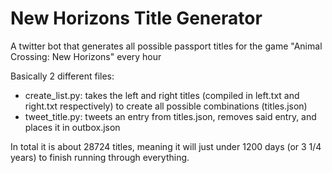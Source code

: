# New Horizons Title Generator
A twitter bot that generates all possible passport titles for the game "Animal Crossing: New Horizons" every hour

Basically 2 different files:
* create_list.py: takes the left and right titles (compiled in left.txt and right.txt respectively) to create all possible combinations (titles.json)
* tweet_title.py: tweets an entry from titles.json, removes said entry, and places it in outbox.json



In total it is about 28724 titles, meaning it will just under 1200 days (or 3 1/4 years) to finish running through everything.
